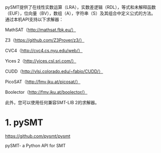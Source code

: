 pySMT提供了在线性实数运算（LRA），实数差逻辑（RDL），等式和未解释函数（EUF），位向量（BV），数组（A），字符串（S）及其组合中定义公式的方法。通过本机API支持以下求解器：

MathSAT（http://mathsat.fbk.eu/）

Z3（https://github.com/Z3Prover/z3/）

CVC4（http://cvc4.cs.nyu.edu/web/）

Yices 2（http://yices.csl.sri.com/）

CUDD（http://vlsi.colorado.edu/~fabio/CUDD/）

PicoSAT（http://fmv.jku.at/picosat/）

Boolector（http://fmv.jku.at/boolector/）

此外，您可以使用任何兼容SMT-LIB 2的求解器。

# 1. pySMT






https://github.com/pysmt/pysmt






pySMT- a Python API for SMT